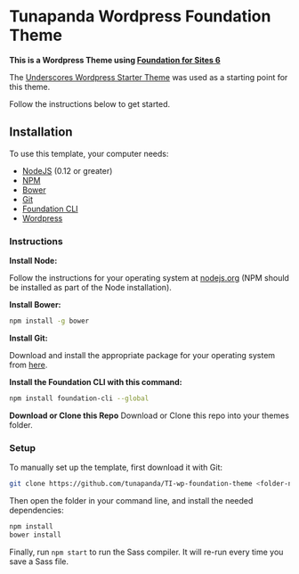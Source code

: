# Tunapanda Wordpress Foundation Theme

**This is a Wordpress Theme using [Foundation for Sites 6](http://foundation.zurb.com/sites)**

The [Underscores Wordpress Starter Theme](http://underscores.me/) was used as a starting point for this theme.

Follow the instructions below to get started. 

## Installation

To use this template, your computer needs:

- [NodeJS](https://nodejs.org/en/) (0.12 or greater)
- [NPM](https://www.npmjs.com/)
- [Bower](http://bower.io/)
- [Git](https://git-scm.com/)
- [Foundation CLI](http://foundation.zurb.com/sites)
- [Wordpress](https://wordpress.org/)

### Instructions

**Install Node:**

Follow the instructions for your operating system at [nodejs.org](https://nodejs.org/en/) (NPM should be installed as part of the Node installation).

**Install Bower:**

```bash
npm install -g bower
```

**Install Git:**

Download and install the appropriate package for your operating system from [here](http://git-scm.com/downloads).

**Install the Foundation CLI with this command:**

```bash
npm install foundation-cli --global
```

**Download or Clone this Repo**
Download or Clone this repo into your themes folder. 

### Setup

To manually set up the template, first download it with Git:

```bash
git clone https://github.com/tunapanda/TI-wp-foundation-theme <folder-name>
```

Then open the folder in your command line, and install the needed dependencies:

```bash
npm install
bower install
```

Finally, run `npm start` to run the Sass compiler. It will re-run every time you save a Sass file.
